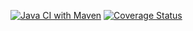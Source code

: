 [![Java CI with Maven](https://github.com/NtrLk/https://github.com/NtrLk/Assignment-2-Maven/actions/workflows/main.yml/badge.svg)](https://github.com/NtrLk/https://github.com/NtrLk/Assignment-2-Maven/actions/workflows/main.yml)
[![Coverage Status](https://coveralls.io/repos/github/NtrLk/Assignment-2-Maven/badge.svg?branch=main)](https://coveralls.io/github/NtrLk/Assignment-2-Maven?branch=main)
